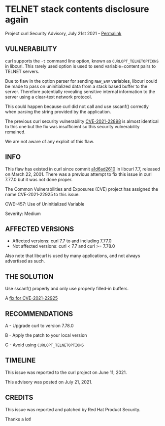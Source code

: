 TELNET stack contents disclosure again
======================================

Project curl Security Advisory, July 21st 2021 -
[Permalink](https://curl.se/docs/CVE-2021-22925.html)

VULNERABILITY
-------------

curl supports the `-t` command line option, known as `CURLOPT_TELNETOPTIONS`
in libcurl. This rarely used option is used to send variable=content pairs to
TELNET servers.

Due to flaw in the option parser for sending `NEW_ENV` variables, libcurl
could be made to pass on uninitialized data from a stack based buffer to the
server. Therefore potentially revealing sensitive internal information to the
server using a clear-text network protocol.

This could happen because curl did not call and use sscanf() correctly when
parsing the string provided by the application.

The previous curl security vulnerability
[CVE-2021-22898](https://curl.se/docs/CVE-2021-22898.html) is almost identical
to this one but the fix was insufficient so this security vulnerability
remained.

We are not aware of any exploit of this flaw.

INFO
----

This flaw has existed in curl since commit
[a1d6ad2610](https://github.com/curl/curl/commit/a1d6ad2610) in libcurl 7.7,
released on March 22, 2001. There was a previous attempt to fix this issue in
curl 7.77.0 but it was not done proper.

The Common Vulnerabilities and Exposures (CVE) project has assigned the name
CVE-2021-22925 to this issue.

CWE-457: Use of Uninitialized Variable

Severity: Medium

AFFECTED VERSIONS
-----------------

- Affected versions: curl 7.7 to and including 7.77.0
- Not affected versions: curl < 7.7 and curl >= 7.78.0

Also note that libcurl is used by many applications, and not always advertised
as such.

THE SOLUTION
------------

Use sscanf() properly and only use properly filled-in buffers.

A [fix for CVE-2021-22925](https://github.com/curl/curl/commit/894f6ec730597eb243618d33cc84d71add8d6a8a)

RECOMMENDATIONS
--------------

 A - Upgrade curl to version 7.78.0

 B - Apply the patch to your local version

 C - Avoid using `CURLOPT_TELNETOPTIONS`

TIMELINE
--------

This issue was reported to the curl project on June 11, 2021.

This advisory was posted on July 21, 2021.

CREDITS
-------

This issue was reported and patched by Red Hat Product Security.

Thanks a lot!
